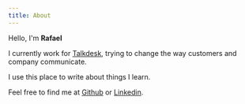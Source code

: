 ```yaml
---
title: About
---
```

Hello, I'm **Rafael**

I currently work for [Talkdesk](talkdesk.com), trying to change the way customers and company communicate.

I use this place to write about things I learn.

Feel free to find me at [Github](https://www.github.com/rrrahal) or [Linkedin](https://www.linkedin.com/in/rafaelrahal/).

